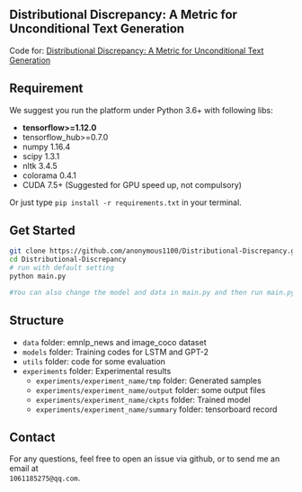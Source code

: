 ## Distributional Discrepancy: A Metric for Unconditional Text Generation

Code for: [Distributional Discrepancy: A Metric for Unconditional Text Generation](https://arxiv.org/abs/2005.01282) 

## Requirement
We suggest you run the platform under Python 3.6+ with following libs:
* **tensorflow>=1.12.0**
* tensorflow_hub>=0.7.0
* numpy 1.16.4
* scipy 1.3.1
* nltk 3.4.5
* colorama 0.4.1
* CUDA 7.5+ (Suggested for GPU speed up, not compulsory)    

Or just type `pip install -r requirements.txt` in your terminal.

## Get Started

```bash
git clone https://github.com/anonymous1100/Distributional-Discrepancy.git
cd Distributional-Discrepancy
# run with default setting
python main.py

#You can also change the model and data in main.py and then run main.py
```


## Structure
- `data` folder: emnlp_news and image_coco dataset
- `models` folder: Training codes for LSTM and GPT-2
- `utils` folder: code for some evaluation
- `experiments` folder: Experimental results
    - `experiments/experiment_name/tmp` folder: Generated samples
    - `experiments/experiment_name/output` folder: some output files
    - `experiments/experiment_name/ckpts` folder: Trained model
    - `experiments/experiment_name/summary` folder: tensorboard record

## Contact
For any questions, feel free to open an issue via github, or to send me an email at <br /> `1061185275@qq.com`. <br />
